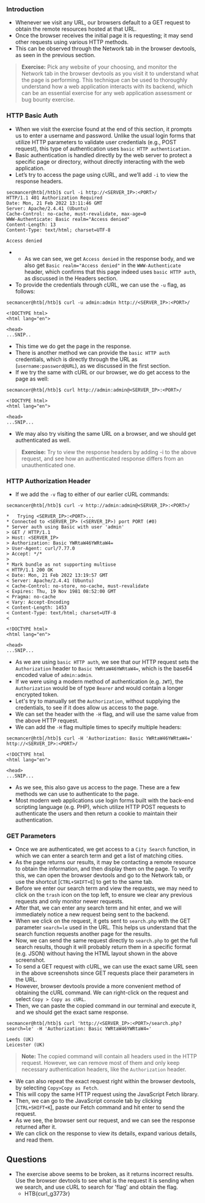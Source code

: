 ### Introduction
- Whenever we visit any URL, our browsers default to a GET request to obtain the remote resources hosted at that URL. 
- Once the browser receives the initial page it is requesting; it may send other requests using various HTTP methods. 
- This can be observed through the Network tab in the browser devtools, as seen in the previous section.


> **Exercise:** Pick any website of your choosing, and monitor the Network tab in the browser devtools as you visit it to understand what the page is performing. This technique can be used to thoroughly understand how a web application interacts with its backend, which can be an essential exercise for any web application assessment or bug bounty exercise.


### HTTP Basic Auth
- When we visit the exercise found at the end of this section, it prompts us to enter a username and password. Unlike the usual login forms that utilize HTTP parameters to validate user credentials (e.g., POST request), this type of authentication uses `basic HTTP authentication`.
- Basic authentication is handled directly by the web server to protect a specific page or directory, without directly interacting with the web application.
- Let’s try to access the page using cURL, and we’ll add `-i` to view the response headers.
```shell-session
secmancer@htb[/htb]$ curl -i http://<SERVER_IP>:<PORT>/
HTTP/1.1 401 Authorization Required
Date: Mon, 21 Feb 2022 13:11:46 GMT
Server: Apache/2.4.41 (Ubuntu)
Cache-Control: no-cache, must-revalidate, max-age=0
WWW-Authenticate: Basic realm="Access denied"
Content-Length: 13
Content-Type: text/html; charset=UTF-8

Access denied
```
- - As we can see, we get `Access denied` in the response body, and we also get `Basic realm="Access denied"` in the `WWW-Authenticate` header, which confirms that this page indeed uses `basic HTTP auth`, as discussed in the Headers section.
- To provide the credentials through cURL, we can use the `-u` flag, as follows:
```shell-session
secmancer@htb[/htb]$ curl -u admin:admin http://<SERVER_IP>:<PORT>/

<!DOCTYPE html>
<html lang="en">

<head>
...SNIP..
```
- This time we do get the page in the response. 
- There is another method we can provide the `basic HTTP auth` credentials, which is directly through the URL as (`username:password@URL`), as we discussed in the first section. 
- If we try the same with cURL or our browser, we do get access to the page as well:
```shell-session
secmancer@htb[/htb]$ curl http://admin:admin@<SERVER_IP>:<PORT>/

<!DOCTYPE html>
<html lang="en">

<head>
...SNIP...
```
- We may also try visiting the same URL on a browser, and we should get authenticated as well.

> **Exercise:** Try to view the response headers by adding -i to the above request, and see how an authenticated response differs from an unauthenticated one.


### HTTP Authorization Header
- If we add the `-v` flag to either of our earlier cURL commands:
```shell-session
secmancer@htb[/htb]$ curl -v http://admin:admin@<SERVER_IP>:<PORT>/

*   Trying <SERVER_IP>:<PORT>...
* Connected to <SERVER_IP> (<SERVER_IP>) port PORT (#0)
* Server auth using Basic with user 'admin'
> GET / HTTP/1.1
> Host: <SERVER_IP>
> Authorization: Basic YWRtaW46YWRtaW4=
> User-Agent: curl/7.77.0
> Accept: */*
> 
* Mark bundle as not supporting multiuse
< HTTP/1.1 200 OK
< Date: Mon, 21 Feb 2022 13:19:57 GMT
< Server: Apache/2.4.41 (Ubuntu)
< Cache-Control: no-store, no-cache, must-revalidate
< Expires: Thu, 19 Nov 1981 08:52:00 GMT
< Pragma: no-cache
< Vary: Accept-Encoding
< Content-Length: 1453
< Content-Type: text/html; charset=UTF-8
< 

<!DOCTYPE html>
<html lang="en">

<head>
...SNIP...
```
- As we are using `basic HTTP auth`, we see that our HTTP request sets the `Authorization` header to `Basic YWRtaW46YWRtaW4=`, which is the base64 encoded value of `admin:admin`. 
- If we were using a modern method of authentication (e.g. `JWT`), the `Authorization` would be of type `Bearer` and would contain a longer encrypted token.
- Let's try to manually set the `Authorization`, without supplying the credentials, to see if it does allow us access to the page.
- We can set the header with the `-H` flag, and will use the same value from the above HTTP request. 
- We can add the `-H` flag multiple times to specify multiple headers:
```shell-session
secmancer@htb[/htb]$ curl -H 'Authorization: Basic YWRtaW46YWRtaW4=' http://<SERVER_IP>:<PORT>/

<!DOCTYPE html
<html lang="en">

<head>
...SNIP...
```
- As we see, this also gave us access to the page. These are a few methods we can use to authenticate to the page. 
- Most modern web applications use login forms built with the back-end scripting language (e.g. PHP), which utilize HTTP POST requests to authenticate the users and then return a cookie to maintain their authentication.


### GET Parameters
- Once we are authenticated, we get access to a `City Search` function, in which we can enter a search term and get a list of matching cities.
- As the page returns our results, it may be contacting a remote resource to obtain the information, and then display them on the page. To verify this, we can open the browser devtools and go to the Network tab, or use the shortcut [`CTRL+SHIFT+E`] to get to the same tab.
- Before we enter our search term and view the requests, we may need to click on the `trash` icon on the top left, to ensure we clear any previous requests and only monitor newer requests.
- After that, we can enter any search term and hit enter, and we will immediately notice a new request being sent to the backend.
- When we click on the request, it gets sent to `search.php` with the GET parameter `search=le` used in the URL. This helps us understand that the search function requests another page for the results.
- Now, we can send the same request directly to `search.php` to get the full search results, though it will probably return them in a specific format (e.g. JSON) without having the HTML layout shown in the above screenshot.
- To send a GET request with cURL, we can use the exact same URL seen in the above screenshots since GET requests place their parameters in the URL.
- However, browser devtools provide a more convenient method of obtaining the cURL command. We can right-click on the request and select `Copy > Copy as cURL`.
- Then, we can paste the copied command in our terminal and execute it, and we should get the exact same response.
```shell-session
secmancer@htb[/htb]$ curl 'http://<SERVER_IP>:<PORT>/search.php?search=le' -H 'Authorization: Basic YWRtaW46YWRtaW4='

Leeds (UK)
Leicester (UK)
```

> **Note:** The copied command will contain all headers used in the HTTP request. However, we can remove most of them and only keep necessary authentication headers, like the `Authorization` header.

- We can also repeat the exact request right within the browser devtools, by selecting `Copy>Copy as Fetch`. 
- This will copy the same HTTP request using the JavaScript Fetch library. 
- Then, we can go to the JavaScript console tab by clicking [`CTRL+SHIFT+K`], paste our Fetch command and hit enter to send the request.
- As we see, the browser sent our request, and we can see the response returned after it. 
- We can click on the response to view its details, expand various details, and read them.


## Questions
- The exercise above seems to be broken, as it returns incorrect results. Use the browser devtools to see what is the request it is sending when we search, and use cURL to search for 'flag' and obtain the flag.
	- HTB{curl_g3773r}